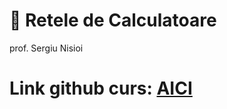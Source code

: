 # 📡 Retele de Calculatoare
prof. Sergiu Nisioi

# Link github curs: [AICI](https://github.com/senisioi/computer-networks)

